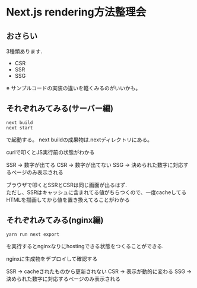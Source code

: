 # Next.js rendering方法整理会

## おさらい
3種類あります.  

* CSR
* SSR
* SSG

※ サンプルコードの実装の違いを軽くみるのがいいかも。

## それぞれみてみる(サーバー編)
```
next build
next start
```
で起動する。
next buildの成果物は.nextディレクトリにある。

curlで叩くとJS実行前の状態がわかる

SSR → 数字が出てる
CSR → 数字が出てない
SSG → 決められた数字に対応するページのみ表示される

ブラウザで叩くとSSRとCSRは同じ画面が出るはず.  
ただし、SSRはキャッシュに含まれてる値がちらつくので、一度cacheしてるHTMLを描画してから値を置き換えてることがわかる  

## それぞれみてみる(nginx編)
```
yarn run next export
```
を実行するとnginxなりにhostingできる状態をつくることができる.  

nginxに生成物をデプロイして確認する

SSR → cacheされたものから更新されない
CSR → 表示が動的に変わる
SSG → 決められた数字に対応するページのみ表示される
  

